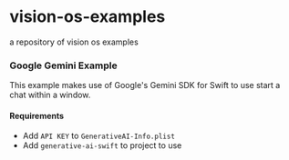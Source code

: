 # vision-os-examples
a repository of vision os examples

### Google Gemini Example
This example makes use of Google's Gemini SDK for Swift to use start a chat within a window.

#### Requirements
- Add `API KEY` to `GenerativeAI-Info.plist`
- Add `generative-ai-swift` to project to use